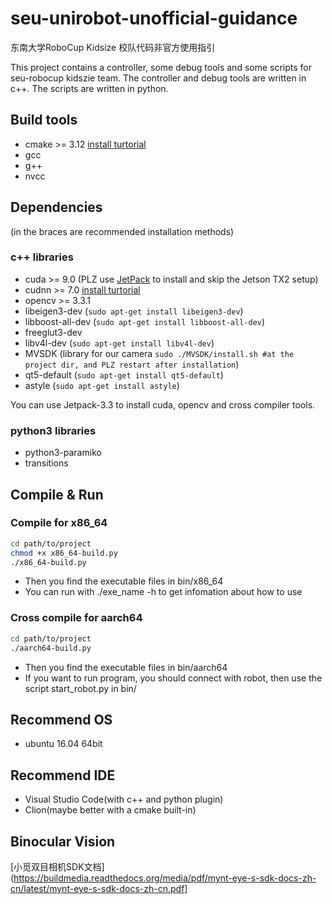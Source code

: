 # seu-unirobot-unofficial-guidance
东南大学RoboCup Kidsize 校队代码非官方使用指引

This project contains a controller, some debug tools and some scripts for seu-robocup kidszie team. The controller and debug tools are written in c++. The scripts are written in python.

## Build tools
* cmake >= 3.12 [install turtorial](https://www.linuxidc.com/Linux/2018-09/154165.htm)
* gcc
* g++
* nvcc

## Dependencies
(in the braces are recommended installation methods)

### c++ libraries
* cuda >= 9.0 (PLZ use [JetPack](https://docs.nvidia.com/jetson/archives/jetpack-archived/jetpack-33/index.html#jetpack/3.3/install.htm%3FTocPath%3D_____3) to install and skip the Jetson TX2 setup)
* cudnn >= 7.0 [install turtorial](https://blog.csdn.net/lucifer_zzq/article/details/76675239)
* opencv >= 3.3.1
* libeigen3-dev (`sudo apt-get install libeigen3-dev`)
* libboost-all-dev (`sudo apt-get install libboost-all-dev`)
* freeglut3-dev
* libv4l-dev (`sudo apt-get install libv4l-dev`)
* MVSDK (library for our camera `sudo ./MVSDK/install.sh #at the project dir, and PLZ restart after installation`)
* qt5-default (`sudo apt-get install qt5-default`)
* astyle (`sudo apt-get install astyle`)

You can use Jetpack-3.3 to install cuda, opencv and cross compiler tools.

### python3 libraries
* python3-paramiko
* transitions

## Compile & Run

### Compile for x86_64
```Bash
cd path/to/project
chmod +x x86_64-build.py
./x86_64-build.py
```
* Then you find the executable files in bin/x86_64
* You can run with ./exe_name -h to get infomation about how to use

### Cross compile for aarch64
```Bash
cd path/to/project
./aarch64-build.py
```
* Then you find the executable files in bin/aarch64
* If you want to run program, you should connect with robot, then use the script start_robot.py in bin/

## Recommend OS
* ubuntu 16.04 64bit

## Recommend IDE
* Visual Studio Code(with c++ and python plugin)
* Clion(maybe better with a cmake built-in)

## Binocular Vision
[小觅双目相机SDK文档](https://buildmedia.readthedocs.org/media/pdf/mynt-eye-s-sdk-docs-zh-cn/latest/mynt-eye-s-sdk-docs-zh-cn.pdf]

